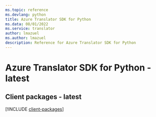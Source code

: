 ```yaml
---
ms.topic: reference
ms.devlang: python
title: Azure Translator SDK for Python
ms.data: 08/01/2022
ms.service: translator
author: lmazuel
ms.author: lmazuel
description: Reference for Azure Translator SDK for Python
---
```

# Azure Translator SDK for Python - latest

## Client packages - latest
[!INCLUDE [client-packages](translator-client-index.md)]